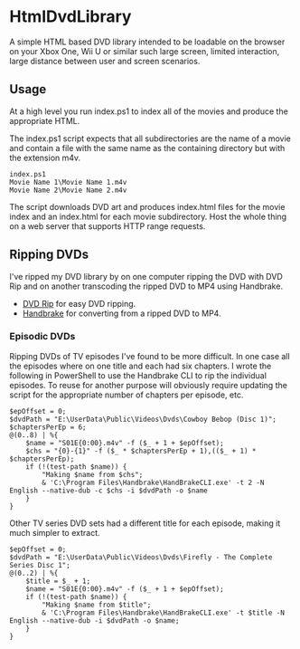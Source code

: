 # HtmlDvdLibrary

A simple HTML based DVD library intended to be loadable on the browser on your Xbox One, Wii U or similar such large screen, limited interaction, large distance between user and screen scenarios.

## Usage

At a high level you run index.ps1 to index all of the movies and produce the appropriate HTML.

The index.ps1 script expects that all subdirectories are the name of a movie and contain a file with the same name as the containing directory but with the extension m4v.

    index.ps1
    Movie Name 1\Movie Name 1.m4v
    Movie Name 2\Movie Name 2.m4v

The script downloads DVD art and produces index.html files for the movie index and an index.html for each movie subdirectory. Host the whole thing on a web server that supports HTTP range requests.

## Ripping DVDs

I've ripped my DVD library by on one computer ripping the DVD with DVD Rip and on another transcoding the ripped DVD to MP4 using Handbrake.

* [DVD Rip](http://lifehacker.com/355281/dvd-rip-automates-one-click-dvd-ripping) for easy DVD ripping.
* [Handbrake](http://lifehacker.com/most-popular-video-converter-handbrake-1206787968) for converting from a ripped DVD to MP4.

### Episodic DVDs

Ripping DVDs of TV episodes I've found to be more difficult. In one case all the episodes where on one title and each had six chapters. I wrote the following in PowerShell to use the Handbrake CLI to rip the individual episodes. To reuse for another purpose will obviously require updating the script for the appropriate number of chapters per episode, etc.

    $epOffset = 0;
    $dvdPath = "E:\UserData\Public\Videos\Dvds\Cowboy Bebop (Disc 1)";
    $chaptersPerEp = 6;
    @(0..8) | %{ 
        $name = "S01E{0:00}.m4v" -f ($_ + 1 + $epOffset);
        $chs = "{0}-{1}" -f ($_ * $chaptersPerEp + 1),(($_ + 1) * $chaptersPerEp);
        if (!(test-path $name)) { 
            "Making $name from $chs"; 
            & 'C:\Program Files\Handbrake\HandBrakeCLI.exe' -t 2 -N English --native-dub -c $chs -i $dvdPath -o $name  
        }
    }

Other TV series DVD sets had a different title for each episode, making it much simpler to extract.

    $epOffset = 0;
    $dvdPath = "E:\UserData\Public\Videos\Dvds\Firefly - The Complete Series Disc 1";
    @(0..2) | %{
        $title = $_ + 1;
        $name = "S01E{0:00}.m4v" -f ($_ + 1 + $epOffset);
        if (!(test-path $name)) {
            "Making $name from $title";
            & 'C:\Program Files\Handbrake\HandBrakeCLI.exe' -t $title -N English --native-dub -i $dvdPath -o $name;
        }
    }

